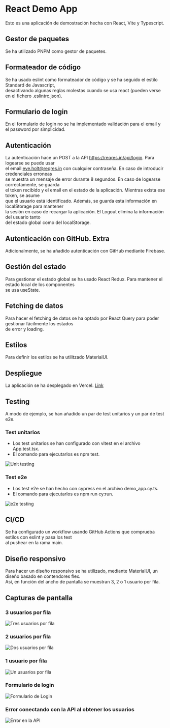 # React Demo App

Esto es una aplicación de demostración hecha con React, Vite y Typescript.

## Gestor de paquetes

Se ha utilizado PNPM como gestor de paquetes.

## Formateador de código

Se ha usado eslint como formateador de código y se ha seguido el estilo Standard de Javascript,  
desactivando algunas reglas molestas cuando se usa react (pueden verse en el fichero .eslintrc.json).

## Formulario de login

En el formulario de login no se ha implementado validación para el email y el password por simplicidad.

## Autenticación

La autenticación hace un POST a la API https://reqres.in/api/login. Para logearse se puede usar  
el email eve.holt@reqres.in con cualquier contraseña. En caso de introducir credenciales erroneas  
se muestra un mensaje de error durante 8 segundos. En caso de logearse correctamente, se guarda  
el token recibido y el email en el estado de la aplicación. Mientras exista ese token, se asume  
que el usuario está identificado. Además, se guarda esta información en localStorage para mantener  
la sesión en caso de recargar la aplicación. El Logout elimina la información del usuario tanto  
del estado global como del localStorage.

## Autenticación con GitHub. Extra

Adicionalmente, se ha añadido autenticación con GitHub mediante Firebase.

## Gestión del estado

Para gestionar el estado global se ha usado React Redux. Para mantener el estado local de los componentes  
se usa useState.

## Fetching de datos

Para hacer el fetching de datos se ha optado por React Query para poder gestionar fácilmente los estados  
de error y loading.

## Estilos

Para definir los estilos se ha utilitzado MaterialUI.

## Despliegue

La aplicación se ha desplegado en Vercel. [Link](https://react-demo-app-pink.vercel.app/)

## Testing

A modo de ejemplo, se han añadido un par de test unitarios y un par de test e2e.

### Test unitarios

- Los test unitarios se han configurado con vitest en el archivo App.test.tsx.
- El comando para ejecutarlos es npm test.

![Unit testing](./public/unit_testing.png)

### Test e2e

- Los test e2e se han hecho con cypress en el archivo demo_app.cy.ts.
- El comando para ejecutarlos es npm run cy:run.

![e2e testing](./public/cypress.png)

## CI/CD

Se ha configurado un workflow usando GitHub Actions que comprueba estilos con eslint y pasa los test  
al pushear en la rama main.

## Diseño responsivo

Para hacer un diseño responsivo se ha utilizado, mediante MaterialUI, un diseño basado en contendores flex.  
Así, en función del ancho de pantalla se muestran 3, 2 o 1 usuario por fila.

## Capturas de pantalla

### 3 usuarios por fila

![Tres usuarios por fila](./public/3_por_fila.png)

### 2 usuarios por fila

![Dos usuarios por fila](./public/2_por_fila.png)

### 1 usuario por fila

![Un usuarios por fila](./public/1_por_fila.png)

### Formulario de login

![Formulario de Login](./public/formulario.png)

### Error conectando con la API al obtener los usuarios

![Error en la API](./public/error.png)

